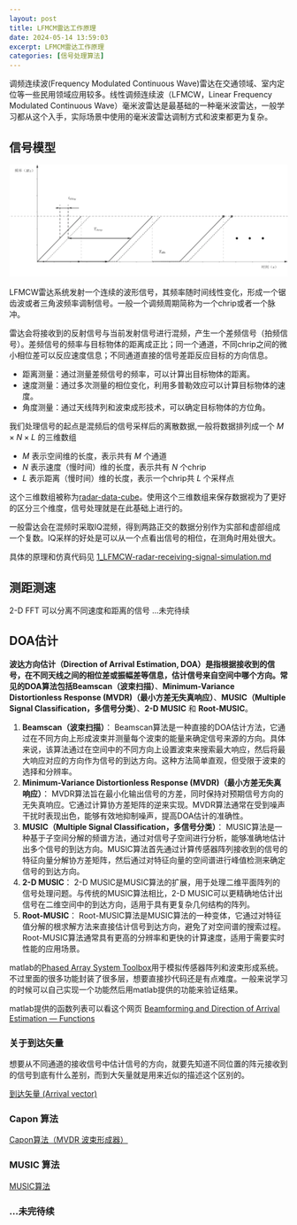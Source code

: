 ```yaml
---
layout: post
title: LFMCM雷达工作原理
date: 2024-05-14 13:59:03
excerpt: LFMCM雷达工作原理
categories: [信号处理算法]
---
```

调频连续波(Frequency Modulated Continuous Wave)雷达在交通领域、室内定位等一些民用领域应用较多。线性调频连续波（LFMCW，Linear Frequency Modulated Continuous Wave）毫米波雷达是最基础的一种毫米波雷达，一般学习都从这个入手，实际场景中使用的毫米波雷达调制方式和波束都更为复杂。



## 信号模型

![LFMCW信号时频示意图](./assets/LFMCW信号时频示意图.webp)

LFMCW雷达系统发射一个连续的波形信号，其频率随时间线性变化，形成一个锯齿波或者三角波频率调制信号。一般一个调频周期简称为一个chrip或者一个脉冲。

雷达会将接收到的反射信号与当前发射信号进行混频，产生一个差频信号（拍频信号）。差频信号的频率与目标物体的距离成正比；同一个通道，不同chrip之间的微小相位差可以反应速度信息；不同通道直接的信号差距反应目标的方向信息。

- 距离测量：通过测量差频信号的频率，可以计算出目标物体的距离。
- 速度测量：通过多次测量的相位变化，利用多普勒效应可以计算目标物体的速度。
- 角度测量：通过天线阵列和波束成形技术，可以确定目标物体的方位角。


我们处理信号的起点是混频后的信号采样后的离散数据,一般将数据排列成一个 $M×N×L$ 的三维数组
- $M$ 表示空间维的长度，表示共有 $M$ 个通道
- $N$ 表示速度（慢时间）维的长度，表示共有 $N$ 个chrip
- $L$ 表示距离（慢时间）维的长度，表示一个chrip共 $L$ 个采样点

这个三维数组被称为[radar-data-cube](https://ww2.mathworks.cn/help/phased/gs/radar-data-cube.html)。使用这个三维数组来保存数据视为了更好的区分三个维度，信号处理就是在此基础上进行的。

一般雷达会在混频时采取IQ混频，得到两路正交的数据分别作为实部和虚部组成一个复数。IQ采样的好处是可以从一个点看出信号的相位，在测角时用处很大。

具体的原理和仿真代码见 [1_LFMCW-radar-receiving-signal-simulation.md](./project/doc/1_LFMCW-radar-receiving-signal-simulation.md)

## 测距测速

2-D FFT 可以分离不同速度和距离的信号
...未完待续


## DOA估计

**波达方向估计（Direction of Arrival Estimation, DOA）**是指根据接收到的信号，在不同天线之间的相位差或振幅差等信息，估计信号来自空间中哪个方向。常见的DOA算法包括**Beamscan（波束扫描）**、**Minimum-Variance Distortionless Response (MVDR)（最小方差无失真响应）**、**MUSIC（Multiple Signal Classification，多信号分类）**、**2-D MUSIC** 和 **Root-MUSIC**。

1. **Beamscan（波束扫描）**： Beamscan算法是一种直接的DOA估计方法，它通过在不同方向上形成波束并测量每个波束的能量来确定信号来源的方向。具体来说，该算法通过在空间中的不同方向上设置波束来搜索最大响应，然后将最大响应对应的方向作为信号的到达方向。这种方法简单直观，但受限于波束的选择和分辨率。
2. **Minimum-Variance Distortionless Response (MVDR)（最小方差无失真响应）**： MVDR算法旨在最小化输出信号的方差，同时保持对预期信号方向的无失真响应。它通过计算协方差矩阵的逆来实现。MVDR算法通常在受到噪声干扰时表现出色，能够有效地抑制噪声，提高DOA估计的准确性。
3. **MUSIC（Multiple Signal Classification，多信号分类）**： MUSIC算法是一种基于子空间分解的频谱方法，通过对信号子空间进行分析，能够准确地估计出多个信号的到达方向。MUSIC算法首先通过计算传感器阵列接收到的信号的特征向量分解协方差矩阵，然后通过对特征向量的空间谱进行峰值检测来确定信号的到达方向。
4. **2-D MUSIC**： 2-D MUSIC是MUSIC算法的扩展，用于处理二维平面阵列的信号处理问题。与传统的MUSIC算法相比，2-D MUSIC可以更精确地估计出信号在二维空间中的到达方向，适用于具有更复杂几何结构的阵列。
5. **Root-MUSIC**： Root-MUSIC算法是MUSIC算法的一种变体，它通过对特征值分解的根求解方法来直接估计信号到达方向，避免了对空间谱的搜索过程。Root-MUSIC算法通常具有更高的分辨率和更快的计算速度，适用于需要实时性能的应用场景。

matlab的[Phased Array System Toolbox](https://ww2.mathworks.cn/help/phased/index.html)用于模拟传感器阵列和波束形成系统。不过里面的很多功能封装了很多层，想要直接抄代码还是有点难度。一般来说学习的时候可以自己实现一个功能然后用matlab提供的功能来验证结果。

matlab提供的函数列表可以看这个网页 [Beamforming and Direction of Arrival Estimation — Functions](https://ww2.mathworks.cn/help/phased/referencelist.html?type=function&listtype=cat&category=beamforming-and-direction-finding&blocktype=all&capability=&startrelease=&endrelease=&s_tid=CRUX_topnav)
### 关于到达矢量

想要从不同通道的接收信号中估计信号的方向，就要先知道不同位置的阵元接收到的信号到底有什么差别，而到大矢量就是用来近似的描述这个区别的。

[到达矢量 (Arrival vector)](./arrival-vector.md)

### Capon 算法

[Capon算法（MVDR 波束形成器）](./Capon-algorithm.md)

### MUSIC 算法

[MUSIC算法](./MUSIC-algorithm.md)

### ...未完待续

